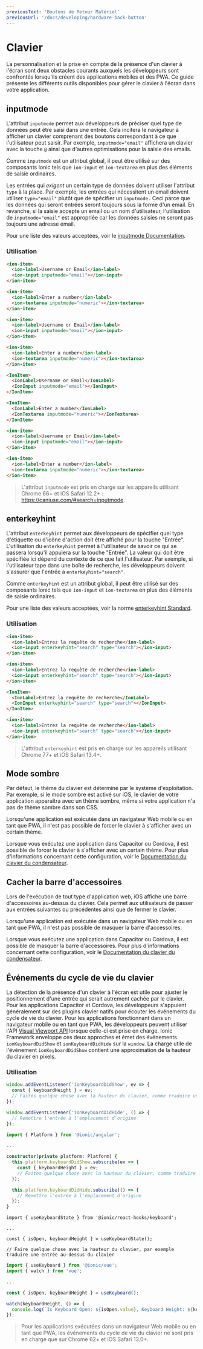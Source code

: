 ```yaml
---
previousText: 'Boutons de Retour Matériel'
previousUrl: '/docs/developing/hardware-back-button'
---
```


# Clavier

La personnalisation et la prise en compte de la présence d'un clavier à l'écran sont deux obstacles courants auxquels les développeurs sont confrontés lorsqu'ils créent des applications mobiles et des PWA. Ce guide présente les différents outils disponibles pour gérer le clavier à l'écran dans votre application.

## inputmode

L'attribut `inputmode` permet aux développeurs de préciser quel type de données peut être saisi dans une entrée. Cela incitera le navigateur à afficher un clavier comprenant des boutons correspondant à ce que l'utilisateur peut saisir. Par exemple, `inputmode="email"` affichera un clavier avec la touche `@` ainsi que d'autres optimisations pour la saisie des emails.

Comme `inputmode` est un attribut global, il peut être utilisé sur des composants Ionic tels que `ion-input` et `ion-textarea` en plus des éléments de saisie ordinaires.

Les entrées qui _exigent_ un certain type de données doivent utiliser l'attribut `type` à la place. Par exemple, les entrées qui nécessitent un email doivent utiliser `type="email"` plutôt que de spécifier un `inputmode.` Ceci parce que les données qui seront entrées seront toujours sous la forme d'un email. En revanche, si la saisie accepte un email ou un nom d'utilisateur, l'utilisation de `inputmode="email"` est appropriée car les données saisies ne seront pas toujours une adresse email.

Pour une liste des valeurs acceptées, voir le <a href="https://developer.mozilla.org/en-US/docs/Web/HTML/Global_attributes/inputmode" target="_blank" rel="noreferrer">inputmode Documentation</a>.

### Utilisation
<docs-tabs> <docs-tab tab="Javascript">

```html
<ion-item>
  <ion-label>Username or Email</ion-label>
  <ion-input inputmode="email"></ion-input>
</ion-item>

<ion-item>
  <ion-label>Enter a number</ion-label>
  <ion-textarea inputmode="numeric"></ion-textarea>
</ion-item>
```
</docs-tab> <docs-tab tab="Angular">

```html
<ion-item>
  <ion-label>Username or Email</ion-label>
  <ion-input inputmode="email"></ion-input>
</ion-item>

<ion-item>
  <ion-label>Enter a number</ion-label>
  <ion-textarea inputmode="numeric"></ion-textarea>
</ion-item>
```
</docs-tab> <docs-tab tab="React">

```html
<IonItem>
  <IonLabel>Username or Email</IonLabel>
  <IonInput inputmode="email"></IonInput>
</IonItem>

<IonItem>
  <IonLabel>Enter a number</IonLabel>
  <IonTextarea inputmode="numeric"></IonTextarea>
</IonItem>
```
</docs-tab> <docs-tab tab="Vue">

```html
<ion-item>
  <ion-label>Username or Email</ion-label>
  <ion-input inputmode="email"></ion-input>
</ion-item>

<ion-item>
  <ion-label>Enter a number</ion-label>
  <ion-textarea inputmode="numeric"></ion-textarea>
</ion-item>
```
</docs-tab> </docs-tabs>

<docs-codepen user="ionic" slug="abvJVVv" height="400"></docs-codepen>

> L'attribut `inputmode` est pris en charge sur les appareils utilisant Chrome 66+ et iOS Safari 12.2+ : https://caniuse.com/#search=inputmode.

## enterkeyhint

L'attribut `enterkeyhint` permet aux développeurs de spécifier quel type d'étiquette ou d'icône d'action doit être affiché pour la touche "Entrée". L'utilisation du `enterkeyhint` permet à l'utilisateur de savoir ce qui se passera lorsqu'il appuiera sur la touche "Entrée". La valeur qui doit être spécifiée ici dépend du contexte de ce que fait l'utilisateur. Par exemple, si l'utilisateur tape dans une boîte de recherche, les développeurs doivent s'assurer que l'entrée a `enterkeyhint="search"`.

Comme `enterkeyhint` est un attribut global, il peut être utilisé sur des composants Ionic tels que `ion-input` et `ion-textarea` en plus des éléments de saisie ordinaires.

Pour une liste des valeurs acceptées, voir la norme <a href="https://html.spec.whatwg.org/dev/interaction.html#input-modalities:-the-enterkeyhint-attribute" target="_blank" rel="noreferrer">enterkeyhint Standard</a>.

### Utilisation
<docs-tabs> <docs-tab tab="Javascript">

```html
<ion-item>
  <ion-label>Entrez la requête de recherche</ion-label>
  <ion-input enterkeyhint="search" type="search"></ion-input>
</ion-item>
```
</docs-tab> <docs-tab tab="Angular">

```html
<ion-item>
  <ion-label>Entrez la requête de recherche</ion-label>
  <ion-input enterkeyhint="search" type="search"></ion-input>
</ion-item>
```
</docs-tab> <docs-tab tab="React">

```html
<IonItem>
  <IonLabel>Entrez la requête de recherche</IonLabel>
  <IonInput enterkeyhint="search" type="search"></IonInput>
</IonItem>
```
</docs-tab> <docs-tab tab="Vue">

```html
<ion-item>
  <ion-label>Entrez la requête de recherche</ion-label>
  <ion-input enterkeyhint="search" type="search"></ion-input>
</ion-item>
```
</docs-tab> </docs-tabs>

<docs-codepen user="ionic" slug="GRpWyRB" height="350"></docs-codepen>

> L'attribut `enterkeyhint` est pris en charge sur les appareils utilisant Chrome 77+ et iOS Safari 13.4+.

## Mode sombre

Par défaut, le thème du clavier est déterminé par le système d'exploitation. Par exemple, si le mode sombre est activé sur iOS, le clavier de votre application apparaîtra avec un thème sombre, même si votre application n'a pas de thème sombre dans son CSS.

Lorsqu'une application est exécutée dans un navigateur Web mobile ou en tant que PWA, il n'est pas possible de forcer le clavier à s'afficher avec un certain thème.

Lorsque vous exécutez une application dans Capacitor ou Cordova, il est possible de forcer le clavier à s'afficher avec un certain thème. Pour plus d'informations concernant cette configuration, voir le <a href="https://capacitor.ionicframework.com/docs/apis/keyboard#keyboard-configuration-ios-only-" target="_blank">Documentation du clavier du condensateur</a>.


## Cacher la barre d'accessoires

Lors de l'exécution de tout type d'application web, iOS affiche une barre d'accessoires au-dessus du clavier. Cela permet aux utilisateurs de passer aux entrées suivantes ou précédentes ainsi que de fermer le clavier.

Lorsqu'une application est exécutée dans un navigateur Web mobile ou en tant que PWA, il n'est pas possible de masquer la barre d'accessoires.

Lorsque vous exécutez une application dans Capacitor ou Cordova, il est possible de masquer la barre d'accessoires. Pour plus d'informations concernant cette configuration, voir le <a href="https://capacitor.ionicframework.com/docs/apis/keyboard#keyboard-configuration-ios-only-" target="_blank">Documentation du clavier du condensateur</a>.


## Événements du cycle de vie du clavier

La détection de la présence d'un clavier à l'écran est utile pour ajuster le positionnement d'une entrée qui serait autrement cachée par le clavier. Pour les applications Capacitor et Cordova, les développeurs s'appuient généralement sur des plugins clavier natifs pour écouter les événements du cycle de vie du clavier. Pour les applications fonctionnant dans un navigateur mobile ou en tant que PWA, les développeurs peuvent utiliser l'API <a href="https://developer.mozilla.org/en-US/docs/Web/API/Visual_Viewport_API" rel="noreferrer" target="_blank">Visual Viewport API</a> lorsque celle-ci est prise en charge. Ionic Framework enveloppe ces deux approches et émet des événements `ionKeyboardDidShow` et `ionKeyboardDidHide` sur la `window`. La charge utile de l'événement `ionKeyboardDidShow` contient une approximation de la hauteur du clavier en pixels.

### Utilisation
<docs-tabs> <docs-tab tab="Javascript">

```javascript
window.addEventListener('ionKeyboardDidShow', ev => {
  const { keyboardHeight } = ev;
  // Faites quelque chose avec la hauteur du clavier, comme traduire une entrée au-dessus du clavier.
});

window.addEventListener('ionKeyboardDidHide', () => {
  // Remettre l'entrée à l'emplacement d'origine
});
```
</docs-tab> <docs-tab tab="Angular">

```typescript
import { Platform } from '@ionic/angular';

...

constructor(private platform: Platform) {
  this.platform.keyboardDidShow.subscribe(ev => {
    const { keyboardHeight } = ev;
    // Faites quelque chose avec la hauteur du clavier, comme traduire une entrée au-dessus du clavier.
  });

  this.platform.keyboardDidHide.subscribe(() => {
    // Remettre l'entrée à l'emplacement d'origine
  });
}
```
</docs-tab> <docs-tab tab="React">

```tsx
import { useKeyboardState } from '@ionic/react-hooks/keyboard';

...

const { isOpen, keyboardHeight } = useKeyboardState();

// Faire quelque chose avec la hauteur du clavier, par exemple traduire une entrée au-dessus du clavier
```
</docs-tab> <docs-tab tab="Vue">

```typescript
import { useKeyboard } from '@ionic/vue';
import { watch } from 'vue';

...

const { isOpen, keyboardHeight } = useKeyboard();

watch(keyboardHeight, () => {
  console.log(`Is Keyboard Open: ${isOpen.value}, Keyboard Height: ${keyboardHeight.value}`);
});


```
</docs-tab> </docs-tabs>

> Pour les applications exécutées dans un navigateur Web mobile ou en tant que PWA, les événements du cycle de vie du clavier ne sont pris en charge que sur Chrome 62+ et iOS Safari 13.0+.
